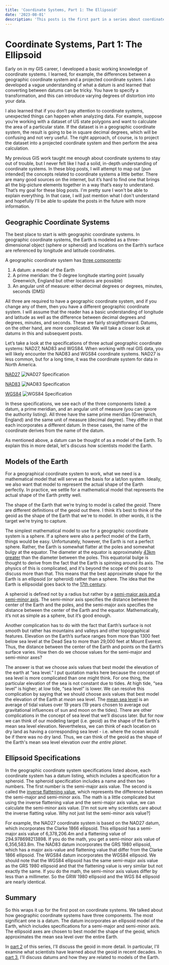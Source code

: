 ```yaml
---
title: 'Coordinate Systems, Part 1: The Ellipsoid'
date: '2023-08-01'
description: 'This posts is the first part in a series about coordinate systems. It focuses on the ellipsoid and its role in models of the Earth.'
---
```


# Coordinate Systems, Part 1: The Ellipsoid

Early on in my GIS career, I developed a basic working knowledge of coordinate systems. I learned, for example, the differences between a geographic coordinate system and a projected coordinate system. I also developed a vague understanding of what a datum is and learned that converting between datums can be tricky. You have to specify a transformation, and this can introduce varying degrees of distortion into your data.

I also learned that if you don’t pay attention to coordinate systems, unexpected things can happen when analyzing data. For example, suppose you’re working with a dataset of US state polygons and want to calculate the area of a particular state. If the dataset is in a geographic coordinate system, the result is going to be in square decimal degrees, which will be confusing and not very useful. The right approach, of course, is to project the dataset into a projected coordinate system and then perform the area calculation. 

My previous GIS work taught me enough about coordinate systems to stay out of trouble, but I never felt like I had a solid, in-depth understanding of coordinate systems. In these blog posts, I will attempt to map out [pun intended] the concepts related to coordinate systems a little better. There are many good sources on the internet, but it’s hard to find one that brings all the big-picture elements together in a way that’s easy to understand. That’s my goal for these blog posts. I'm pretty sure I won't be able to explain everything. In that case, I will just mention what I don't understand and hopefully I'll be able to update the posts in the future with more information.

## Geographic Coordinate Systems

The best place to start is with geographic coordinate systems. In geographic coordinate systems, the Earth is modeled as a three-dimensional object (sphere or spheroid) and locations on the Earth’s surface are referenced by longitude and latitude coordinates. 

A geographic coordinate system has [three components](https://downloads2.esri.com/support/documentation/ao_/710understanding_map_projections.pdf): 

1.	A datum: a model of the Earth
2.	A prime meridian: the 0 degree longitude starting point (usually Greenwich, England but other locations are possible)
3.	An angular unit of measure: either decimal degrees or degrees, minutes, seconds (DMS)

All three are required to have a geographic coordinate system, and if you change any of them, then you have a different geographic coordinate system. I will assume that the reader has a basic understanding of longitude and latitude as well as the difference between decimal degrees and degrees, minutes, and seconds. These are fairly straightforward. Datums, on the other hand, are more complicated. We will take a closer look at datums in this and subsequent posts.

Let’s take a look at the specifications of three actual geographic coordinate systems: NAD27, NAD83 and WGS84. When working with real GIS data, you will likely encounter the NAD83 and WGS84 coordinate systems. NAD27 is less common, but for a long time, it was the coordinate system for data in North America.

[NAD27](https://epsg.io/4267)
![NAD27 Specification](/images/NAD27.png)

[NAD83](https://epsg.io/4269)
![NAD83 Specification](/images/NAD83.png)

[WGS84](https://epsg.io/4326)
![WGS84 Specification](/images/WGS84.png)

In these specifications, we see each of the three components listed: a datum, a prime meridian, and an angular unit of measure (you can ignore the authority listing). All three have the same prime meridian (Greenwich, England) and the same unit of measure (decimal degree). They differ in that each incorporates a different datum. In these cases, the name of the coordinate derives from the name of the datum. 

As mentioned above, a datum can be thought of as a model of the Earth. To explain this in more detail, let's discuss how scientists model the Earth.

## Models of the Earth

For a geographical coordinate system to work, what we need is a mathematical model that will serve as the basis for a lat/lon system. Ideally, we also want that model to represent the actual shape of the Earth perfectly. In practice, we settle for a mathematical model that represents the actual shape of the Earth pretty well.

The shape of the Earth that we’re trying to model is called the *geoid*. There are different definitions of the geoid out there. I think it’s best to think of the geoid as the shape of the Earth that we're to model. In other words, it is the target we’re trying to capture.

The simplest mathematical model to use for a geographic coordinate system is a sphere. If a sphere were also a perfect model of the Earth, things would be easy. Unfortunately, however, the Earth is not a perfect sphere. Rather, the Earth is somewhat flatter at the poles and somewhat bulgy at the equator. The diameter at the equator is approximately [43km greater](https://en.wikipedia.org/wiki/Equatorial_bulge) than the diameter between the poles. This equatorial bulge is thought to derive from the fact that the Earth is spinning around its axis. The physics of this is complicated, and it's beyond the scope of this post to discuss more than that. This means that the best approximate shape for the Earth is an ellipsoid (or spheroid) rather than a sphere. The idea that the Earth is ellipsoidal goes back to the [17th century](https://www.e-education.psu.edu/geog862/node/1796).

A spheroid is defined not by a radius but rather by a [semi-major axis and a semi-minor axis](https://vector.geospatial.science/textbook/chapter-two/mathematically-measuring-earth). The semi-minor axis specifies the distance between the center of the Earth and the poles, and the semi-major axis specifies the distance between the center of the Earth and the equator. Mathematically, it’s not as simple as a sphere, but it’s good enough.

Another complication has to do with the fact that Earth’s surface is not smooth but rather has mountains and valleys and other topographical features. Elevation on the Earth’s surface ranges from more than 1300 feet below sea level at the Dead Sea to more than 29,000 feet at Mount Everest. Thus, the distance between the center of the Earth and points on the Earth’s surface varies. How then do we choose values for the semi-major and semi-minor axes? 

The answer is that we choose axis values that best model the elevation of the earth at “sea level.” I put quotation marks here because the concept of sea level is more complicated than one might think. For one thing, the particular elevation of the sea is not constant due to tides. At high tide, “sea level” is higher; at low tide, “sea level” is lower. We can resolve this complication by saying that we should choose axis values that best model the elevation of the Earth at *mean* sea level. The [mean sea level](https://www.esri.com/news/arcuser/0703/geoid1of3.html) is an average of tidal values over 19 years (19 years chosen to average out gravitational influences of sun and moon on the tides). There are other complications in the concept of sea level that we’ll discuss later. But for now we can think of our modeling target (i.e. geoid) as the shape of the Earth's mean sea level elevation. Nevertheless, we can think of each location on dry land as having a corresponding sea level - i.e. where the ocean would be if there was no dry land. Thus, we can think of the geoid as the shape of the Earth's mean sea level elevation *over the entire planet*.

## Ellipsoid Specifications

In the geographic coordinate system specifications listed above, each coordinate system has a datum listing, which includes a specification for a spheroid. The spheroid specification includes a name and then two numbers. The first number is the semi-major axis value. The second is called the [inverse flattening value](https://downloads2.esri.com/support/documentation/ao_/710understanding_map_projections.pdf), which represents the difference between the semi-major and semi-minor axis. The math is a little complicated but using the inverse flattening value and the semi-major axis value, we can calculate the semi-minor axis value. [I’m not sure why scientists care about the inverse flatting value. Why not just list the semi-minor axis value?]

For example, the NAD27 coordinate system is based on the NAD27 datum, which incorporates the Clarke 1866 ellipsoid. This ellipsoid has a semi-major axis value of 6,378,206.4m and a flattening value of 294.978698213898. If you do the math, you get a semi-minor axis value of 6,356,583.8m. The NAD83 datum incorporates the GRS 1980 ellipsoid, which has a major axis-value and flattening value that differ from the Clarke 1866 ellipsoid. The WGS84 datum incorporates the WGS84 ellipsoid. We should note that the WGS84 ellipsoid has the same semi-major axis value as the GRS 1980 ellipsoid and that the flattening value is very similar but not exactly the same. If you do the math, the semi-minor axis values differ by less than a millimeter. So the GRW 1980 ellipsoid and the WGS 84 ellipsoid are nearly identical.

## Summary

So this wraps it up for the first post on coordinate systems. We talked about how geographic coordinate systems have three components. The most significant one is a datum. The datum incorporates an ellipsoid model of the Earth, which includes specifications for a semi-major and semi-minor axis. The ellipsoid axes are chosen to best model the shape of the geoid, which approximates the mean sea level over the entire Earth.

In [part 2](crs2) of this series, I'll discuss the geoid in more detail. In particular, I'll examine what scientists have learned about the geoid in recent decades.  In [part 3](crs3), I'll discuss datums and how they are related to models of the Earth.
